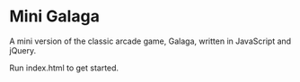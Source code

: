 Mini Galaga
===========

A mini version of the classic arcade game, Galaga, written in JavaScript and jQuery.

Run index.html to get started.
